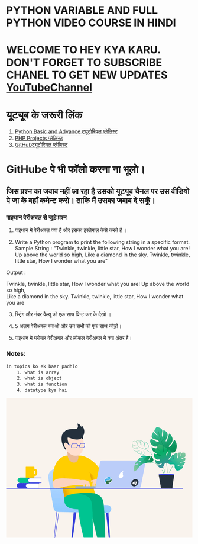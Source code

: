 # PYTHON VARIABLE AND FULL PYTHON VIDEO COURSE IN HINDI

# WELCOME TO HEY KYA KARU. DON'T FORGET TO SUBSCRIBE CHANEL TO GET NEW UPDATES [YouTubeChannel](https://www.youtube.com/channel/UCphs2JfmIClR62wbyf76HDg/featured?view_as=subscriber)

# यूट्यूब के जरूरी लिंक 
1. [Python Basic and Advance ट्यूटोरियल प्लेलिस्ट](https://www.youtube.com/playlist?list=PLK6wiPavf7QikS9PMYrGZXz1HlE1KZLD3)
2. [PHP Projects प्लेलिस्ट](https://www.youtube.com/playlist?list=PLK6wiPavf7QiEj6IPc3lkjz1wR4w9RM6B)
3. [GitHubट्यूटोरियल प्लेलिस्ट](https://www.youtube.com/watch?v=LUyVs2MTlTM&list=PLK6wiPavf7Qjydpc5v-hdIoqCx2V19pHP)

# GitHube पे भी फॉलो करना ना भूलो। 

## जिस प्रश्न का जवाब नहीं आ रहा है उसको यूट्यूब चैनल पर उस वीडियो पे जा के वहाँ कमेन्ट करो। ताकि मैं उसका जवाब दे सकूँ। 

### पाइथान वेरीअबल से जुड़े प्रश्न 
1. पाइथान मे वेरीअबल क्या है और इसका इस्तेमाल कैसे करते हैं । 

2. Write a Python program to print the following string in a specific format.
Sample String : "Twinkle, twinkle, little star, How I wonder what you are! Up above the world so high, Like a diamond in the sky. Twinkle, twinkle, little star, How I wonder what you are" 

Output :

Twinkle, twinkle, little star,
	How I wonder what you are! 
		Up above the world so high,   		
		Like a diamond in the sky. 
Twinkle, twinkle, little star, 
	How I wonder what you are

3. स्ट्रिंग और नंबर वैल्यू को एक साथ प्रिन्ट कर के देखो । 

4. 5 अलग वेरीअबल बनाओ और उन सभी को एक साथ जोड़ों। 

5. पाइथान मे ग्लोबल वेरीअबल और लोकल वेरीअबल मे क्या अंतर है। 


### Notes:
    in topics ko ek baar padhlo
        1. what is array
        2. what is object
        3. what is function
        4. datatype kya hai


![hey kya karu python training](https://github.com/heysushil/python_basic_and_advance_with_excercise/blob/master/other/python-training-with-example.gif)